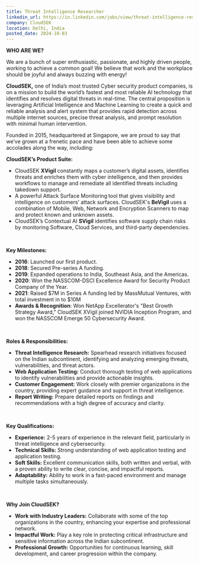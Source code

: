 ```yaml
---
title: Threat Intelligence Researcher
linkedin_url: https://in.linkedin.com/jobs/view/threat-intelligence-researcher-at-cloudsek-4038893635?position=15&pageNum=0&refId=xpn3Z%2BFTfvdh%2Bzun3F9NWw%3D%3D&trackingId=Gv9FHJAvjRskDJ89yzJ%2Bgw%3D%3D
company: CloudSEK
location: Delhi, India
posted_date: 2024-10-03
---
```


<div class="description__text description__text--rich">
<section class="show-more-less-html" data-max-lines="5">
<div class="show-more-less-html__markup show-more-less-html__markup--clamp-after-5 relative overflow-hidden">
<p><strong>WHO ARE WE?</strong></p><p>We are a bunch of super enthusiastic, passionate, and highly driven people, working to achieve a common goal! We believe that work and the workplace should be joyful and always buzzing with energy!</p><p><strong>CloudSEK,</strong> one of India’s most trusted Cyber security product companies, is on a mission to build the world’s fastest and most reliable AI technology that identifies and resolves digital threats in real-time. The central proposition is leveraging Artificial Intelligence and Machine Learning to create a quick and reliable analysis and alert system that provides rapid detection across multiple internet sources, precise threat analysis, and prompt resolution with minimal human intervention.</p><p>Founded in 2015, headquartered at Singapore, we are proud to say that we’ve grown at a frenetic pace and have been able to achieve some accolades along the way, including:</p><p><strong>CloudSEK’s Product Suite:</strong></p><ul><li>CloudSEK <strong>XVigil </strong>constantly maps a customer’s digital assets, identifies threats and enriches them with cyber intelligence, and then provides workflows to manage and remediate all identified threats including takedown support.</li><li>A powerful Attack Surface Monitoring<strong> </strong>tool that gives visibility and intelligence on customers’ attack surfaces. CloudSEK's <strong>BeVigil </strong>uses a combination of Mobile, Web, Network and Encryption Scanners to map and protect known and unknown assets.</li><li>CloudSEK’s Contextual AI <strong>SVigil</strong> identifies software supply chain risks by monitoring Software, Cloud Services, and third-party dependencies.</li></ul><p><br/></p><p><strong>Key Milestones:</strong></p><ul><li><strong>2016</strong>: Launched our first product.</li><li><strong>2018</strong>: Secured Pre-series A funding.</li><li><strong>2019</strong>: Expanded operations to India, Southeast Asia, and the Americas.</li><li><strong>2020</strong>: Won the NASSCOM-DSCI Excellence Award for Security Product Company of the Year.</li><li><strong>2021</strong>: Raised $7M in Series A funding led by MassMutual Ventures, with total investment in to $10M</li><li><strong>Awards &amp; Recognition</strong>: Won NetApp Excellerator's "Best Growth Strategy Award," CloudSEK XVigil joined NVIDIA Inception Program, and won the NASSCOM Emerge 50 Cybersecurity Award.</li></ul><p><br/></p><p><strong>Roles &amp; Responsibilities:</strong></p><ul><li><strong>Threat Intelligence Research:</strong> Spearhead research initiatives focused on the Indian subcontinent, identifying and analyzing emerging threats, vulnerabilities, and threat actors.</li><li><strong>Web Application Testing:</strong> Conduct thorough testing of web applications to identify vulnerabilities and provide actionable insights.</li><li><strong>Customer Engagement:</strong> Work closely with premier organizations in the country, providing expert guidance and support in threat intelligence.</li><li><strong>Report Writing:</strong> Prepare detailed reports on findings and recommendations with a high degree of accuracy and clarity.</li></ul><p><br/></p><p><strong>Key Qualifications:</strong></p><ul><li><strong>Experience:</strong> 2-5 years of experience in the relevant field, particularly in threat intelligence and cybersecurity.</li><li><strong>Technical Skills:</strong> Strong understanding of web application testing and application testing.</li><li><strong>Soft Skills:</strong> Excellent communication skills, both written and verbal, with a proven ability to write clear, concise, and impactful reports.</li><li><strong>Adaptability:</strong> Ability to work in a fast-paced environment and manage multiple tasks simultaneously.</li></ul><p><br/></p><p><strong>Why Join CloudSEK?</strong></p><ul><li><strong>Work with Industry Leaders:</strong> Collaborate with some of the top organizations in the country, enhancing your expertise and professional network.</li><li><strong>Impactful Work:</strong> Play a key role in protecting critical infrastructure and sensitive information across the Indian subcontinent.</li><li><strong>Professional Growth:</strong> Opportunities for continuous learning, skill development, and career progression within the company.</li></ul><p></p>
</div>


<!-- --> </section>
</div>